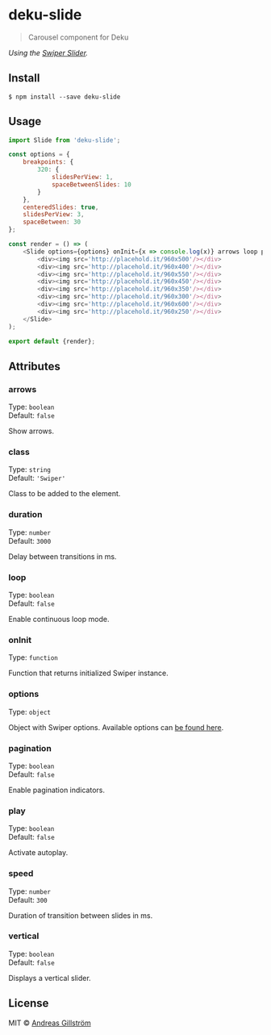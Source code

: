 # deku-slide

> Carousel component for Deku

*Using the [Swiper Slider](http://idangero.us/swiper/api/).*


## Install

```
$ npm install --save deku-slide
```


## Usage

```js
import Slide from 'deku-slide';

const options = {
	breakpoints: {
		320: {
			slidesPerView: 1,
			spaceBetweenSlides: 10
		}
	},
	centeredSlides: true,
	slidesPerView: 3,
	spaceBetween: 30
};

const render = () => (
	<Slide options={options} onInit={x => console.log(x)} arrows loop pagination>
		<div><img src='http://placehold.it/960x500'/></div>
		<div><img src='http://placehold.it/960x400'/></div>
		<div><img src='http://placehold.it/960x550'/></div>
		<div><img src='http://placehold.it/960x450'/></div>
		<div><img src='http://placehold.it/960x350'/></div>
		<div><img src='http://placehold.it/960x300'/></div>
		<div><img src='http://placehold.it/960x600'/></div>
		<div><img src='http://placehold.it/960x250'/></div>
	</Slide>
);

export default {render};
```


## Attributes

### arrows

Type: `boolean`  
Default: `false`

Show arrows.

### class

Type: `string`  
Default: `'Swiper'`

Class to be added to the element.

### duration

Type: `number`  
Default: `3000`

Delay between transitions in ms.

### loop

Type: `boolean`  
Default: `false`

Enable continuous loop mode.

### onInit

Type: `function`

Function that returns initialized Swiper instance.

### options

Type: `object`

Object with Swiper options. Available options can [be found here](http://idangero.us/swiper/api/).

### pagination

Type: `boolean`  
Default: `false`

Enable pagination indicators.

### play

Type: `boolean`  
Default: `false`

Activate autoplay.

### speed

Type: `number`  
Default: `300`

Duration of transition between slides in ms.

### vertical

Type: `boolean`  
Default: `false`

Displays a vertical slider.


## License

MIT © [Andreas Gillström](http://github.com/gillstrom)
